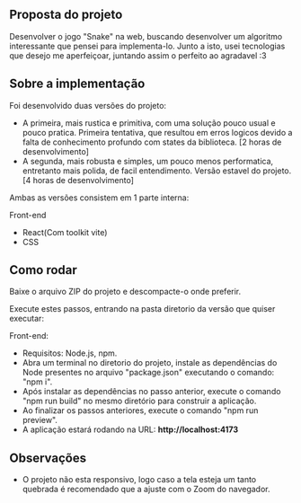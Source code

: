 ## Proposta do projeto
Desenvolver o jogo "Snake" na web, buscando desenvolver um algoritmo interessante que pensei para implementa-lo. Junto a isto, usei tecnologias que desejo me aperfeiçoar, juntando assim o perfeito ao agradavel :3



## Sobre a implementação

Foi desenvolvido duas versões do projeto:
- A primeira, mais rustica e primitiva, com uma solução pouco usual e pouco pratica. Primeira tentativa, que resultou em erros logicos devido a falta de conhecimento profundo com states da biblioteca. [2 horas de desenvolvimento]
- A segunda, mais robusta e simples, um pouco menos performatica, entretanto mais polida, de facil entendimento. Versão estavel do projeto. [4 horas de desenvolvimento]

Ambas as versões consistem em 1 parte interna: 

Front-end
- React(Com toolkit vite)
- CSS



## Como rodar

Baixe o arquivo ZIP do projeto e descompacte-o onde preferir.

Execute estes passos, entrando na pasta diretorio da versão que quiser executar:

Front-end:
- Requisitos: Node.js, npm.
- Abra um terminal no diretorio do projeto, instale as dependências do Node presentes no arquivo "package.json" executando o comando: "npm i".
- Após instalar as dependências no passo anterior, execute o comando "npm run build" no mesmo diretório para construir a aplicação.
- Ao finalizar os passos anteriores, execute o comando "npm run preview".
- A aplicação estará rodando na URL: <b><a>http://localhost:4173</a></b>



## Observações
- O projeto não esta responsivo, logo caso a tela esteja um tanto quebrada é recomendado que a ajuste com o Zoom do navegador.
